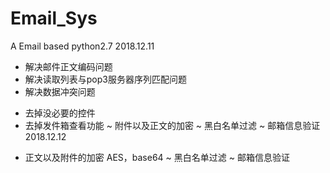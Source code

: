 # Email_Sys
A Email based python2.7
2018.12.11
 + 解决邮件正文编码问题
 + 解决读取列表与pop3服务器序列匹配问题
 + 解决数据冲突问题
 - 去掉没必要的控件
 - 去掉发件箱查看功能
 ~ 附件以及正文的加密
 ~ 黑白名单过滤
 ~ 邮箱信息验证
2018.12.12
 + 正文以及附件的加密 AES，base64
 ~ 黑白名单过滤
 ~ 邮箱信息验证
